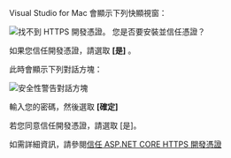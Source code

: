 Visual Studio for Mac 會顯示下列快顯視窗：

![找不到 HTTPS 開發憑證。 您是否要安裝並信任憑證？](~/getting-started/_static/trustCertMac.png)

如果您信任開發憑證，請選取 **[是]** 。

此時會顯示下列對話方塊：

![安全性警告對話方塊](~/getting-started/_static/certMac.png)

輸入您的密碼，然後選取 **[確定]**

若您同意信任開發憑證，請選取 [是]。

如需詳細資訊，請參閱[信任 ASP.NET CORE HTTPS 開發憑證](xref:security/enforcing-ssl#trust-the-aspnet-core-https-development-certificate-on-windows-and-macos)